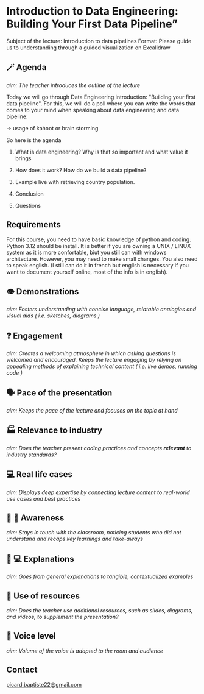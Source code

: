# Introduction to Data Engineering: Building Your First Data Pipeline”

Subject of the lecture: Introduction to data pipelines
Format: Please guide us to understanding through a guided visualization on Excalidraw

## 🪄 Agenda
*aim: The teacher introduces the outline of the lecture*

Today we will go through Data Engineering introduction: "Building your first data pipeline".
For this, we will do a poll where you can write the words that comes to your mind when speaking about data engineering and data pipeline: 

-> usage of kahoot or brain storming

So here is the agenda

1. What is data engineering?
Why is that so important and what value it brings

2. How does it work? How do we build a data pipeline?
   
3. Example live with retrieving country population.

4. Conclusion
   
5. Questions

## Requirements

For this course, you need to have basic knowledge of python and coding.
Python 3.12 should be install.
It is better if you are owning a UNIX / LINUX system as it is more confortable, biut you still can with windows architecture.
However, you may need to make small changes.
You also need to speak english. (I still can do it in french but english is necessary if you want to document yourself online, most of the info is in english).

## 👁️ Demonstrations
*aim: Fosters understanding with concise language, relatable analogies and visual aids ( i.e. sketches, diagrams )*

## ❓ Engagement
*aim: Creates a welcoming atmosphere in which asking questions is welcomed and encouraged. Keeps the lecture engaging by relying on appealing methods of explaining technical content ( i.e. live demos, running code )*

## 🗣️ Pace of the presentation
*aim: Keeps the pace of the lecture and focuses on the topic at hand*

## 🏭 Relevance to industry
*aim: Does the teacher present coding practices and concepts **relevant** to industry standards?*

## 💻 Real life cases
*aim: Displays deep expertise by connecting lecture content to real-world use cases and best practices*

## 🧑 🏫 Awareness
*aim: Stays in touch with the classroom, noticing students who did not understand and recaps key learnings and take-aways*

## 👩 💻 Explanations
*aim: Goes from general explanations to tangible, contextualized examples*

## 🧳 Use of resources
*aim: Does the teacher use additional resources, such as slides, diagrams, and videos, to supplement the presentation?*

## 🫡 Voice level
*aim: Volume of the voice is adapted to the room and audience*

## Contact
picard.baptiste22@gmail.com
